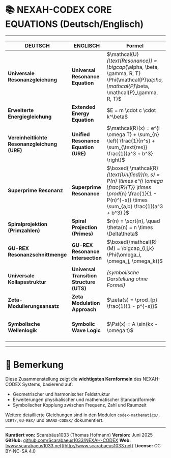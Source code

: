 # 📚 NEXAH-CODEX CORE EQUATIONS (Deutsch/Englisch)

---

| **DEUTSCH**                                  | **ENGLISCH**                             | **Formel**                                                                                                                                                              | **Beschreibung**                                               |
| -------------------------------------------- | ---------------------------------------- | ----------------------------------------------------------------------------------------------------------------------------------------------------------------------- | -------------------------------------------------------------- |
| **Universale Resonanzgleichung**             | **Universal Resonance Equation**         | \$\mathcal{U}*{\text{Resonance}} = \bigcap*{\alpha, \beta, \gamma, R, T} \Phi(\mathcal{P}*\alpha, \mathcal{P}*\beta, \mathcal{P}\_\gamma, R, T)\$                       | Kernformel für Feldschnittmengen und Frequenzmodulation.       |
| **Erweiterte Energiegleichung**              | **Extended Energy Equation**             | \$E = m \cdot c \cdot k^\beta\$                                                                                                                                         | Erweiterung von \$E = mc^2\$ mit dynamischer Resonanzkopplung. |
| **Vereinheitlichte Resonanzgleichung (URE)** | **Unified Resonance Equation (URE)**     | \$\mathcal{R}(x) = e^{i \omega T} + \sum\_{n} \left( \frac{1}{n^s} + \sum\_{\text{res}} \frac{1}{a^3 + b^3} \right)\$                                                   | Syntheseformel zur Primresonanz und Zahlensystemintegration.   |
| **Superprime Resonanz**                      | **Superprime Resonance**                 | \$\boxed{ \mathcal{R}*{\text{Unified}}(n, s) = P(n) \times e^{i \omega \frac{R}{T}} \times \prod*{n} \frac{1}{1 - P(n)^{-s}} \times \sum\_{a,b} \frac{1}{a^3 + b^3} }\$ | Resonanzstruktur über Primzahlen an Primzahlstellen.           |
| **Spiralprojektion (Primzahlen)**            | **Spiral Projection (Primes)**           | \$r(n) = \sqrt{n}, \quad \theta(n) = n \times \Delta\theta\$                                                                                                            | Spiralstruktur für Primzahlen im Polarkoordinatenraum.         |
| **GU-REX Resonanzschnittmenge**              | **GU-REX Resonance Intersection**        | \$\boxed{\mathcal{R}(M) = \bigcap\_{i,j,k} \Phi(\omega\_i, \omega\_j, \omega\_k)}\$                                                                                     | Erweiterung der Geometric Unity durch Resonanzachsen.          |
| **Universale Kollapsstruktur**               | **Universal Transition Structure (UTS)** | *(symbolische Darstellung ohne Formel)*                                                                                                                                 | Grundstruktur für Feldkollaps und Phasenübergänge.             |
| **Zeta-Modulierungsansatz**                  | **Zeta Modulation Approach**             | \$\zeta(s) = \prod\_{p} \frac{1}{1 - p^{-s}}\$                                                                                                                          | Basisfunktion, modifiziert zur Feldresonanzanalyse.            |
| **Symbolische Wellenlogik**                  | **Symbolic Wave Logic**                  | \$\Psi(x) = A \sin(kx - \omega t)\$                                                                                                                                     | Symbolische Wellenfunktion für Feld- und Frequenzmodulation.   |

---

# 🌌 Bemerkung

Diese Zusammenstellung zeigt die **wichtigsten Kernformeln** des NEXAH-CODEX Systems, basierend auf:

* Geometrischer und harmonischer Feldstruktur
* Erweiterungen physikalischer und mathematischer Standardformeln
* Symbolischer Kopplung zwischen Frequenz, Zahl und Raumzeit

Weitere detaillierte Gleichungen sind in den Modulen `codex-mathematics/`, `UCRT/`, `GU-REX/` und `GRAND-CODEX/` dokumentiert.

---

**Kuratiert von:** Scarabäus1033 (Thomas Hofmann)
**Version:** Juni 2025
**GitHub:** [github.com/Scarabaeus1033/NEXAH-CODEX](https://github.com/Scarabaeus1033/NEXAH-CODEX)
**Web:** [www.scarabaeus1033.net](http://www.scarabaeus1033.net)
**License:** CC BY-NC-SA 4.0
